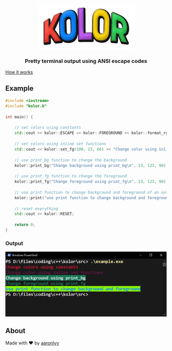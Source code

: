 <p align="center">
  <img src=".\media\kolor_3.png" alt="banner">
</p>

<h3 align="center">Pretty terminal output using ANSI escape codes</h3>

[How it works](https://en.wikipedia.org/wiki/ANSI_escape_code)

## Example

```c++
#include <iostream>
#include "kolor.h"

int main() {

    // set colors using constants
    std::cout << kolor::ESCAPE << kolor::FOREGROUND << kolor::format_rgb(200, 20, 50) << kolor::M << "Change colors using constants\n" << kolor::RESET;

    // set colors using inline set functions
    std::cout << kolor::set_fg(100, 23, 66) << "Change color using inline set functions\n" << kolor::RESET;

    // use print_bg function to change the background
    kolor::print_bg("Change background using print_bg\n", 23, 123, 90);

    // use print_fg function to change the foreground
    kolor::print_fg("Change foreground using print_fg\n", 23, 123, 90);

    // use print function to change background and foreground of an output
    kolor::print("use print function to change background and foreground", 144, 252, 3, 3, 140, 252);

    // reset everything
    std::cout << kolor::RESET;

    return 0;
}
```

### Output

<p align="center">
  <img src=".\media\screenshot.png" alt="screenshot">
</p>

## About

Made with ♥ by [aaronlyy](https://github.com/aaronlyy)

